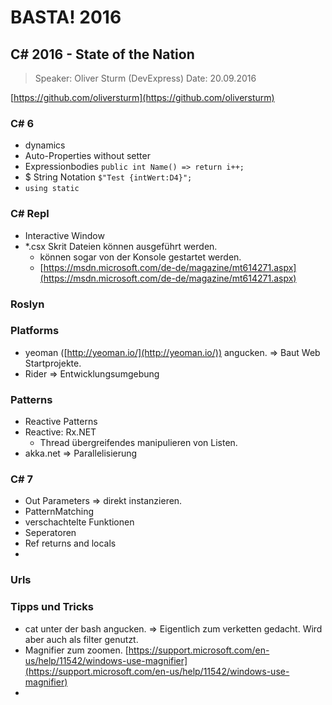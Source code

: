 # BASTA! 2016 #

## C# 2016 - State of the Nation ##

> Speaker: Oliver Sturm (DevExpress)
> Date: 20.09.2016

[https://github.com/oliversturm](https://github.com/oliversturm)

### C# 6 ###

- dynamics
- Auto-Properties without setter
- Expressionbodies `public int Name() => return i++;`
- $ String Notation  `$"Test {intWert:D4}";`
- `using static`


### C# Repl ###

- Interactive Window
- *.csx Skrit Dateien können ausgeführt werden.
    - können sogar von der Konsole gestartet werden.
    - [https://msdn.microsoft.com/de-de/magazine/mt614271.aspx](https://msdn.microsoft.com/de-de/magazine/mt614271.aspx)


### Roslyn ###

### Platforms ###

- yeoman ([http://yeoman.io/](http://yeoman.io/)) angucken. => Baut Web Startprojekte.
- Rider => Entwicklungsumgebung


### Patterns ###

- Reactive Patterns
- Reactive: Rx.NET
    - Thread übergreifendes manipulieren von Listen.
- akka.net => Parallelisierung

### C# 7 ###

- Out Parameters => direkt instanzieren.
- PatternMatching
- verschachtelte Funktionen
- Seperatoren
- Ref returns and locals
- 


### Urls ###


### Tipps und Tricks ###

- cat unter der bash angucken. => Eigentlich zum verketten gedacht. Wird aber auch als filter genutzt.
- Magnifier zum zoomen. [https://support.microsoft.com/en-us/help/11542/windows-use-magnifier](https://support.microsoft.com/en-us/help/11542/windows-use-magnifier)
- 